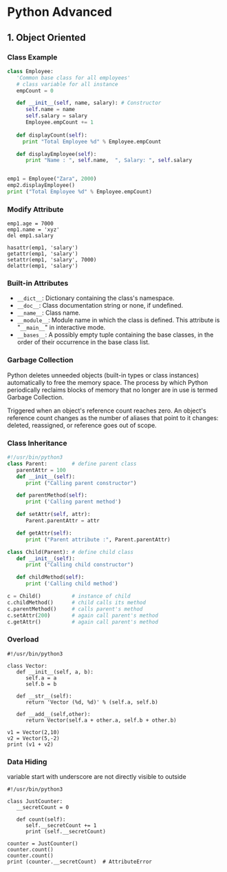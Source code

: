 # Python Advanced

## 1. Object Oriented

### Class Example
```py
class Employee:
   'Common base class for all employees'
   # class variable for all instance
   empCount = 0

   def __init__(self, name, salary): # Constructor
      self.name = name
      self.salary = salary
      Employee.empCount += 1
   
   def displayCount(self):
     print "Total Employee %d" % Employee.empCount

   def displayEmployee(self):
      print "Name : ", self.name,  ", Salary: ", self.salary


emp1 = Employee("Zara", 2000)
emp2.displayEmployee()
print ("Total Employee %d" % Employee.empCount)
```

### Modify Attribute
```
emp1.age = 7000
emp1.name = 'xyz' 
del emp1.salary

hasattr(emp1, 'salary')    
getattr(emp1, 'salary')    
setattr(emp1, 'salary', 7000)
delattr(emp1, 'salary')    
```

### Built-in Attributes

- `__dict__`: Dictionary containing the class's namespace.
- `__doc__`: Class documentation string or none, if undefined.
- `__name__`: Class name.
- `__module__`: Module name in which the class is defined. This attribute is "`__main__`" in interactive mode.
- `__bases__`: A possibly empty tuple containing the base classes, in the order of their occurrence in the base class list.

### Garbage Collection

Python deletes unneeded objects (built-in types or class instances) automatically to free the memory space. The process by which Python periodically reclaims blocks of memory that no longer are in use is termed Garbage Collection.

Triggered when an object's reference count reaches zero. An object's reference count changes as the number of aliases that point to it changes: deleted, reassigned, or reference goes out of scope.

### Class Inheritance
```py
#!/usr/bin/python3
class Parent:        # define parent class
   parentAttr = 100
   def __init__(self):
      print ("Calling parent constructor")

   def parentMethod(self):
      print ('Calling parent method')

   def setAttr(self, attr):
      Parent.parentAttr = attr

   def getAttr(self):
      print ("Parent attribute :", Parent.parentAttr)

class Child(Parent): # define child class
   def __init__(self):
      print ("Calling child constructor")

   def childMethod(self):
      print ('Calling child method')

c = Child()          # instance of child
c.childMethod()      # child calls its method
c.parentMethod()     # calls parent's method
c.setAttr(200)       # again call parent's method
c.getAttr()          # again call parent's method

```

### Overload
```
#!/usr/bin/python3

class Vector:
   def __init__(self, a, b):
      self.a = a
      self.b = b

   def __str__(self):
      return 'Vector (%d, %d)' % (self.a, self.b)
   
   def __add__(self,other):
      return Vector(self.a + other.a, self.b + other.b)

v1 = Vector(2,10)
v2 = Vector(5,-2)
print (v1 + v2)
```


### Data Hiding

variable start with underscore are not directly visible to outside
```
#!/usr/bin/python3

class JustCounter:
   __secretCount = 0
  
   def count(self):
      self.__secretCount += 1
      print (self.__secretCount)

counter = JustCounter()
counter.count()
counter.count()
print (counter.__secretCount)  # AttributeError
```

